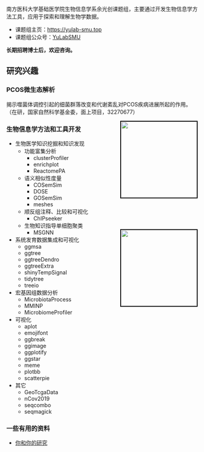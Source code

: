 南方医科大学基础医学院生物信息学系余光创课题组，主要通过开发生物信息学方法工具，应用于探索和理解生物学数据。

+ 课题组主页：<https://yulab-smu.top>
+ 课题组公众号：[YuLabSMU](http://yulab-smu.top/images/biobabble.jpg)

**长期招聘博士后，欢迎咨询。**

## 研究兴趣


### PCOS微生态解析

揭示噬菌体调控引起的细菌群落改变和代谢紊乱对PCOS疾病进展所起的作用。（在研，国家自然科学基金委，面上项目，32270677）


<a href="https://www.routledge.com/Data-Integration-Manipulation-and-Visualization-of-Phylogenetic-Trees/Yu/p/book/9781032233574"><img src="https://yulab-smu.top/treedata-book/9781032233574_cover_review.png" style="width:200px;border:2px solid black;" align="right"/></a>


### 生物信息学方法和工具开发

+ 生物医学知识挖掘和知识发现
    - 功能富集分析 
        - clusterProfiler
        - enrichplot
        - ReactomePA
    - 语义相似性度量
        - COSemSim
        - DOSE
        - GOSemSim
        - meshes
    - 顺反组注释、比较和可视化 
        - ChIPseeker
    - 生物知识指导单细胞聚类
        - MSGNN
<a href="https://u.jd.com/uu7G4qC"><img src="https://yulab-smu.top/images/treedata-jd-top1.jpg" style="width:200px;border:2px solid black;" align="right"/></a>
+ 系统发育数据集成和可视化
    - ggmsa
    - ggtree
    - ggtreeDendro
    - ggtreeExtra
    - shinyTempSignal
    - tidytree
    - treeio
+ 宏基因组数据分析
    - MicrobiotaProcess
    - MMINP
    - MicrobiomeProfiler
+ 可视化
    - aplot
    - emojifont
    - ggbreak
    - ggimage
    - ggplotify
    - ggstar
    - meme
    - plotbb
    - scatterpie
+ 其它
    - GeoTcgaData
    - nCov2019
    - seqcombo
    - seqmagick


### 一些有用的资料

+ [你和你的研究](https://www.douban.com/note/738530751/?_i=1869561YpDIOEs)


